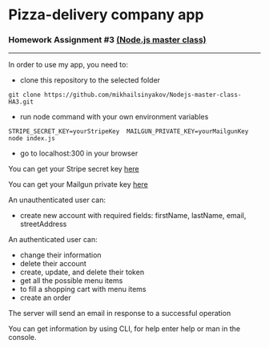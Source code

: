 # Pizza-delivery company app
### Homework Assignment #3 [(Node.js master class)](https://pirple.thinkific.com)
___
In order to use my app, you need to:
- clone this repository to the selected folder
 ~~~
git clone https://github.com/mikhailsinyakov/Nodejs-master-class-HA3.git
 ~~~
- run node command with your own environment variables
~~~
STRIPE_SECRET_KEY=yourStripeKey  MAILGUN_PRIVATE_KEY=yourMailgunKey node index.js
~~~
- go to localhost:300 in your browser

You can get your Stripe secret key  [here](https://dashboard.stripe.com/account/apikeys)

You can get your Mailgun private key  [here](https://app.mailgun.com/app/account/security)

An unauthenticated user can:
 - create new account with required fields: firstName, lastName, email, streetAddress

An authenticated user can:
 - change their information
 - delete their account
 - create, update, and delete their token
 - get all the possible menu items
 - to fill a shopping cart with menu items
 - create an order

The server will send an email in response to a successful operation

You can get information by using CLI, for help enter help or man in the console.